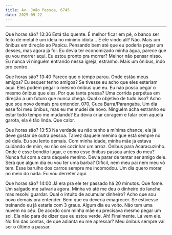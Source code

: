 ```yaml
---
title: Av. João Pessoa, 6745
date: 2025-09-22
---
```


---

Que horas são?
13:36
Está tão quente.
É melhor ficar em pé, o banco ser feito de metal é um ideia no mínimo idiota...
É ele vindo ali?
Não.
Mais um ônibus em direção ao Papicu.
Pensando bem até que eu poderia pegar um desses, mas agora já foi.
Eu devia ter economizado minha água, parece que eu vou morrer aqui.
Eu estou pronto pra morrer?
Melhor não pensar nisso.
Eu nunca vi ninguém entrando nessa igreja, estranho.
Mais um ônibus, indo pro centro.

Que horas são?
13:40
Parece que o tempo parou.
Onde estão meus amigos? Eu sequer tenho amigos?
Se tivesse eu acho que eles estariam aqui.
Eles podem pegar o mesmo ônibus que eu.
Eu não posso pegar o mesmo ônibus que eles.
Por que tanta pressa?
Uma corrida perpétua em direção a um futuro que nunca chega.
Qual o objetivo de tudo isso?
Acho que sou novo demais pra entender.
070, Cuca Barra/Parangaba.
Um dia esse foi meu ônibus, mas eu me mudei de novo.
Ninguém acha estranho eu estar todo tempo me mudando?
Eu devia criar coragem e falar com aquela garota, ela é tão linda.
Que calor.

Que horas são?
13:53
Na verdade eu não tenho a mínima chance, ela já deve gostar de outra pessoa.
Talvez daquele menino que está sempre no pé dela.
Eu sou lento demais.
Com minha idade, minha mãe já estava cuidando de mim, eu não sei cozinhar um arroz.
Ônibus para Acaracuzinho.
Onde é esse bendito lugar, e como esse ônibus passou antes do meu?
Nunca fui com a cara daquele menino.
Devia parar de tentar ser amigo dele.
Será que algum dia eu vou ter uma barba?
Difícil, nem meu pai nem meu vô tem.
Esse barulho dos carros sempre me incomodou.
Um dia quero morar no meio do nada.
Eu vou derreter aqui.

Que horas são?
14:00
Já era pra ele ter passado há 20 minutos. 
Que fome.
Um salgado me salvaria agora.
Minha vó até me deu o dinheiro do lanche mas resolvi guardar.
Qual o intuito de acumular dinheiro?
Acho que sou novo demais pra entender.
Bem que eu deveria emagrecer.
Se estivesse treinando eu já estaria com 3 graus.
Algum dia eu volto.
Não tem uma nuvem no céu.
De acordo com minha mãe eu precisava mesmo pegar um sol.
Ela não para de dizer que eu estou verde.
Ah! Finalmente.
Lá vem ele.
No fim das contas, de que adianta eu me apressar?
Meu ônibus sempre vai ser o último a passar.

